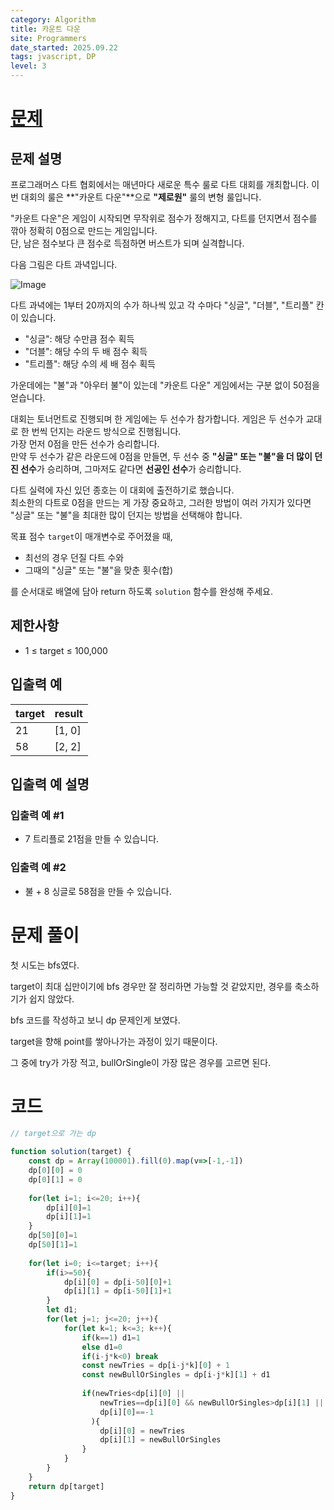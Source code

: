 ```yaml
---
category: Algorithm
title: 카운트 다운
site: Programmers
date_started: 2025.09.22
tags: jvascript, DP
level: 3
---
```


# [문제](https://school.programmers.co.kr/learn/courses/30/lessons/131129#)
## 문제 설명
프로그래머스 다트 협회에서는 매년마다 새로운 특수 룰로 다트 대회를 개최합니다. 이번 대회의 룰은 **"카운트 다운"**으로 **"제로원"** 룰의 변형 룰입니다.  

"카운트 다운"은 게임이 시작되면 무작위로 점수가 정해지고, 다트를 던지면서 점수를 깎아 정확히 0점으로 만드는 게임입니다.  
단, 남은 점수보다 큰 점수로 득점하면 버스트가 되며 실격합니다.

다음 그림은 다트 과녁입니다.  

![Image](https://github.com/user-attachments/assets/7353a57f-16c2-4cfa-bcd0-9a3b6056481b)

다트 과녁에는 1부터 20까지의 수가 하나씩 있고 각 수마다 "싱글", "더블", "트리플" 칸이 있습니다.  
- "싱글": 해당 수만큼 점수 획득  
- "더블": 해당 수의 두 배 점수 획득  
- "트리플": 해당 수의 세 배 점수 획득  

가운데에는 "불"과 "아우터 불"이 있는데 "카운트 다운" 게임에서는 구분 없이 50점을 얻습니다.

대회는 토너먼트로 진행되며 한 게임에는 두 선수가 참가합니다. 게임은 두 선수가 교대로 한 번씩 던지는 라운드 방식으로 진행됩니다.  
가장 먼저 0점을 만든 선수가 승리합니다.  
만약 두 선수가 같은 라운드에 0점을 만들면, 두 선수 중 **"싱글" 또는 "불"을 더 많이 던진 선수**가 승리하며, 그마저도 같다면 **선공인 선수**가 승리합니다.

다트 실력에 자신 있던 종호는 이 대회에 출전하기로 했습니다.  
최소한의 다트로 0점을 만드는 게 가장 중요하고, 그러한 방법이 여러 가지가 있다면 "싱글" 또는 "불"을 최대한 많이 던지는 방법을 선택해야 합니다.

목표 점수 `target`이 매개변수로 주어졌을 때,  
- 최선의 경우 던질 다트 수와  
- 그때의 "싱글" 또는 "불"을 맞춘 횟수(합)  

를 순서대로 배열에 담아 return 하도록 `solution` 함수를 완성해 주세요.

## 제한사항
- 1 ≤ target ≤ 100,000  

## 입출력 예
| target | result |
| ------ | ------ |
| 21     | [1, 0] |
| 58     | [2, 2] |

## 입출력 예 설명
### 입출력 예 #1
- 7 트리플로 21점을 만들 수 있습니다.

### 입출력 예 #2
- 불 + 8 싱글로 58점을 만들 수 있습니다.

# 문제 풀이

첫 시도는 bfs였다.

target이 최대 십만이기에 bfs 경우만 잘 정리하면 가능할 것 같았지만, 경우를 축소하기가 쉽지 않았다.

bfs 코드를 작성하고 보니 dp 문제인게 보였다.

target을 향해 point를 쌓아나가는 과정이 있기 때문이다.

그 중에 try가 가장 적고, bullOrSingle이 가장 많은 경우를 고르면 된다.

# 코드
```javascript
// target으로 가는 dp

function solution(target) {
    const dp = Array(100001).fill(0).map(v=>[-1,-1])
    dp[0][0] = 0
    dp[0][1] = 0
    
    for(let i=1; i<=20; i++){
        dp[i][0]=1
        dp[i][1]=1
    }
    dp[50][0]=1
    dp[50][1]=1
    
    for(let i=0; i<=target; i++){
        if(i>=50){
            dp[i][0] = dp[i-50][0]+1
            dp[i][1] = dp[i-50][1]+1
        }
        let d1;
        for(let j=1; j<=20; j++){
            for(let k=1; k<=3; k++){
                if(k==1) d1=1
                else d1=0
                if(i-j*k<0) break
                const newTries = dp[i-j*k][0] + 1
                const newBullOrSingles = dp[i-j*k][1] + d1
                
                if(newTries<dp[i][0] ||
                    newTries==dp[i][0] && newBullOrSingles>dp[i][1] ||
                    dp[i][0]==-1
                  ){
                    dp[i][0] = newTries
                    dp[i][1] = newBullOrSingles
                }
            }
        }
    }
    return dp[target]
}
```
